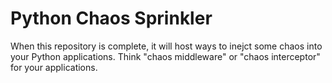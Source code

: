 # Python Chaos Sprinkler

When this repository is complete, it will host ways to inejct some chaos into your Python applications. Think
"chaos middleware" or "chaos interceptor" for your applications.

